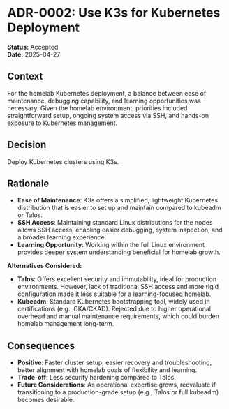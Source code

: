 # ADR-0002: Use K3s for Kubernetes Deployment

**Status:** Accepted  
**Date:** 2025-04-27

## Context

For the homelab Kubernetes deployment, a balance between ease of maintenance, debugging capability, and learning opportunities was necessary. Given the homelab environment, priorities included straightforward setup, ongoing system access via SSH, and hands-on exposure to Kubernetes management.

## Decision

Deploy Kubernetes clusters using K3s.

## Rationale

- **Ease of Maintenance**: K3s offers a simplified, lightweight Kubernetes distribution that is easier to set up and maintain compared to kubeadm or Talos.
- **SSH Access**: Maintaining standard Linux distributions for the nodes allows SSH access, enabling easier debugging, system inspection, and a broader learning experience.
- **Learning Opportunity**: Working within the full Linux environment provides deeper system understanding beneficial for homelab growth.

**Alternatives Considered:**
- **Talos**: Offers excellent security and immutability, ideal for production environments. However, lack of traditional SSH access and more rigid configuration made it less suitable for a learning-focused homelab.
- **Kubeadm**: Standard Kubernetes bootstrapping tool, widely used in certifications (e.g., CKA/CKAD). Rejected due to higher operational overhead and manual maintenance requirements, which could burden homelab management long-term.

## Consequences

- **Positive**: Faster cluster setup, easier recovery and troubleshooting, better alignment with homelab goals of flexibility and learning.
- **Trade-off**: Less security hardening compared to Talos.
- **Future Considerations**: As operational expertise grows, reevaluate if transitioning to a production-grade setup (e.g., Talos or full kubeadm) becomes desirable.
